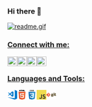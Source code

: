 ### Hi there 👋

<a href="https://gifyu.com/image/cDRB"><img src="https://s7.gifyu.com/images/readme.gif" alt="readme.gif" width="5000" height="450" border="0" /></a>

<h3><a id="user-content-connect-with-me" class="anchor" aria-hidden="true" href="#connect-with-me">Connect with me:</h3>
<p>
  <a href="https://twitter.com/AchintyaTripat2" rel="nofollow"><img align="left" height="22" width="22" src="https://cdn.jsdelivr.net/npm/simple-icons@v3/icons/twitter.svg" style="max-width:100%;"/></a>
  <a href="https://www.kaggle.com/achintyatripathi" rel="nofollow"><img align="left" height="22" width="22" src="https://cdn.jsdelivr.net/npm/simple-icons@v3/icons/kaggle.svg" style="max-width:100%;"/></a>
    <a href="https://www.linkedin.com/in/achintya-t-17759a110/" rel="nofollow"><img align="left" height="22" width="22" src="https://cdn.jsdelivr.net/npm/simple-icons@v3/icons/linkedin.svg" style="max-width:100%;"/></a>
  <a href="https://www.instagram.com/achintyatripathi/" rel="nofollow"><img align="left" height="22" width="22" src="https://cdn.jsdelivr.net/npm/simple-icons@v3/icons/instagram.svg" style="max-width:100%;"/></a>
</p>
<br>
<h3><a id="user-content-Languages-and-Tools" class="anchor" aria-hidden="true" href="#Languages-and-Tools">Languages and Tools:</a></h3>
<p>
  <img align="left" height="22" width="22" src="https://raw.githubusercontent.com/github/explore/80688e429a7d4ef2fca1e82350fe8e3517d3494d/topics/visual-studio-code/visual-studio-code.png" style="max-width:100%;">
  <img align="left" height="22" width="22" src="https://raw.githubusercontent.com/github/explore/80688e429a7d4ef2fca1e82350fe8e3517d3494d/topics/html/html.png" style="max-width:100%;">
  <img align="left" height="22" width="22" src="https://raw.githubusercontent.com/github/explore/80688e429a7d4ef2fca1e82350fe8e3517d3494d/topics/css/css.png" style="max-width:100%;">
  <img align="left" height="22" width="22" src="https://raw.githubusercontent.com/github/explore/80688e429a7d4ef2fca1e82350fe8e3517d3494d/topics/javascript/javascript.png" style="max-width:100%;">
  <img align="left" height="22" width="22" src="https://raw.githubusercontent.com/github/explore/80688e429a7d4ef2fca1e82350fe8e3517d3494d/topics/git/git.png" style="max-width:100%;">
 </p>

